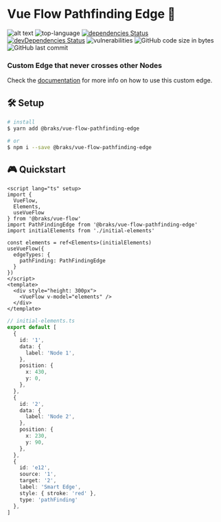 # Vue Flow Pathfinding Edge 🧲

![alt text](https://64.media.tumblr.com/69de98405fbd0ff131c7e34e71e517f4/tumblr_nv4euoaSRu1ufzu8po1_500.gifv)
![top-language](https://img.shields.io/github/languages/top/bcakmakoglu/vue-flow-pathfinding-edge)
[![dependencies Status](https://status.david-dm.org/gh/bcakmakoglu/vue-flow-pathfinding-edge.svg)](https://david-dm.org/bcakmakoglu/vue-flow-pathfinding-edge)
[![devDependencies Status](https://status.david-dm.org/gh/bcakmakoglu/vue-flow-pathfinding-edge.svg?type=dev)](https://david-dm.org/bcakmakoglu/vue-flow-pathfinding-edge?type=dev)
![vulnerabilities](https://img.shields.io/snyk/vulnerabilities/github/bcakmakoglu/vue-flow-pathfinding-edge)
![GitHub code size in bytes](https://img.shields.io/github/languages/code-size/bcakmakoglu/vue-flow-pathfinding-edge)
![GitHub last commit](https://img.shields.io/github/last-commit/bcakmakoglu/vue-flow-pathfinding-edge)

### **Custom Edge that never crosses other Nodes**

Check the [documentation](https://vueflow.dev/docs/addons/pathfinding) for more info on how to use this custom edge.

## 🛠 Setup

```bash
# install
$ yarn add @braks/vue-flow-pathfinding-edge

# or
$ npm i --save @braks/vue-flow-pathfinding-edge
```

## 🎮 Quickstart

```vue
<script lang="ts" setup>
import {
  VueFlow,
  Elements,
  useVueFlow
} from '@braks/vue-flow'
import PathFindingEdge from '@braks/vue-flow-pathfinding-edge'
import initialElements from './initial-elements'

const elements = ref<Elements>(initialElements)
useVueFlow({
  edgeTypes: {
    pathFinding: PathFindingEdge
  }
})
</script>
<template>
  <div style="height: 300px">
    <VueFlow v-model="elements" />
  </div>
</template>
```

```typescript
// initial-elements.ts
export default [
  {
    id: '1',
    data: {
      label: 'Node 1',
    },
    position: {
      x: 430,
      y: 0,
    },
  },
  {
    id: '2',
    data: {
      label: 'Node 2',
    },
    position: {
      x: 230,
      y: 90,
    },
  },
  {
    id: 'e12',
    source: '1',
    target: '2',
    label: 'Smart Edge',
    style: { stroke: 'red' },
    type: 'pathFinding'
  },
]
```
